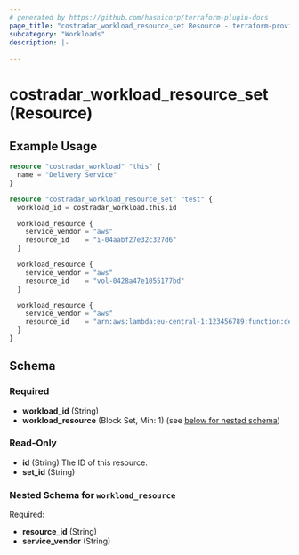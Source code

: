 ```yaml
---
# generated by https://github.com/hashicorp/terraform-plugin-docs
page_title: "costradar_workload_resource_set Resource - terraform-provider-costradar"
subcategory: "Workloads"
description: |-
  
---
```


# costradar_workload_resource_set (Resource)



## Example Usage

```terraform
resource "costradar_workload" "this" {
  name = "Delivery Service"
}

resource "costradar_workload_resource_set" "test" {
  workload_id = costradar_workload.this.id

  workload_resource {
    service_vendor = "aws"
    resource_id    = "i-04aabf27e32c327d6"
  }

  workload_resource {
    service_vendor = "aws"
    resource_id    = "vol-0428a47e1055177bd"
  }

  workload_resource {
    service_vendor = "aws"
    resource_id    = "arn:aws:lambda:eu-central-1:123456789:function:delivery-processing"
  }
}
```

<!-- schema generated by tfplugindocs -->
## Schema

### Required

- **workload_id** (String)
- **workload_resource** (Block Set, Min: 1) (see [below for nested schema](#nestedblock--workload_resource))

### Read-Only

- **id** (String) The ID of this resource.
- **set_id** (String)

<a id="nestedblock--workload_resource"></a>
### Nested Schema for `workload_resource`

Required:

- **resource_id** (String)
- **service_vendor** (String)


